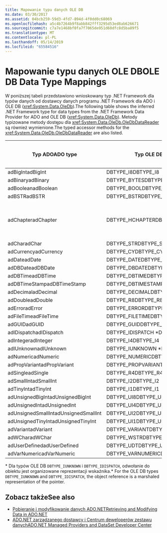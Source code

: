 ```yaml
---
title: Mapowanie typu danych OLE DB
ms.date: 03/30/2017
ms.assetid: 04bcb259-59d3-4fd7-894d-4f0dd0c68069
ms.openlocfilehash: a5c4b7264b9f8abb842fff3295d53ed8ab626671
ms.sourcegitcommit: c7a7e1468bf0fa7f7065de951d60dfc8d5ba89f5
ms.translationtype: MT
ms.contentlocale: pl-PL
ms.lasthandoff: 05/14/2019
ms.locfileid: "65584516"
---
```

# <a name="ole-db-data-type-mappings"></a><span data-ttu-id="6bcde-102">Mapowanie typu danych OLE DB</span><span class="sxs-lookup"><span data-stu-id="6bcde-102">OLE DB Data Type Mappings</span></span>
<span data-ttu-id="6bcde-103">W poniższej tabeli przedstawiono wnioskowany typ .NET Framework dla typów danych od dostawcy danych programu .NET Framework dla ADO i OLE DB (<xref:System.Data.OleDb>).</span><span class="sxs-lookup"><span data-stu-id="6bcde-103">The following table shows the inferred .NET Framework type for data types from the .NET Framework Data Provider for ADO and OLE DB (<xref:System.Data.OleDb>).</span></span> <span data-ttu-id="6bcde-104">Metody typizowane metody dostępu dla <xref:System.Data.OleDb.OleDbDataReader> są również wymienione.</span><span class="sxs-lookup"><span data-stu-id="6bcde-104">The typed accessor methods for the <xref:System.Data.OleDb.OleDbDataReader> are also listed.</span></span>  
  
|<span data-ttu-id="6bcde-105">Typ ADO</span><span class="sxs-lookup"><span data-stu-id="6bcde-105">ADO type</span></span>|<span data-ttu-id="6bcde-106">Typ OLE DB</span><span class="sxs-lookup"><span data-stu-id="6bcde-106">OLE DB type</span></span>|<span data-ttu-id="6bcde-107">Typ programu .NET Framework</span><span class="sxs-lookup"><span data-stu-id="6bcde-107">.NET Framework type</span></span>|<span data-ttu-id="6bcde-108">.NET framework typizowane metody dostępu</span><span class="sxs-lookup"><span data-stu-id="6bcde-108">.NET Framework typed accessor</span></span>|  
|--------------|-----------------|----------------------------------------------------------------------|--------------------------------------------------------------------------------|  
|<span data-ttu-id="6bcde-109">adBigInt</span><span class="sxs-lookup"><span data-stu-id="6bcde-109">adBigInt</span></span>|<span data-ttu-id="6bcde-110">DBTYPE_I8</span><span class="sxs-lookup"><span data-stu-id="6bcde-110">DBTYPE_I8</span></span>|<span data-ttu-id="6bcde-111">Int64</span><span class="sxs-lookup"><span data-stu-id="6bcde-111">Int64</span></span>|<span data-ttu-id="6bcde-112">GetInt64()</span><span class="sxs-lookup"><span data-stu-id="6bcde-112">GetInt64()</span></span>|  
|<span data-ttu-id="6bcde-113">adBinary</span><span class="sxs-lookup"><span data-stu-id="6bcde-113">adBinary</span></span>|<span data-ttu-id="6bcde-114">DBTYPE_BYTES</span><span class="sxs-lookup"><span data-stu-id="6bcde-114">DBTYPE_BYTES</span></span>|<span data-ttu-id="6bcde-115">Byte[]</span><span class="sxs-lookup"><span data-stu-id="6bcde-115">Byte[]</span></span>|<span data-ttu-id="6bcde-116">GetBytes()</span><span class="sxs-lookup"><span data-stu-id="6bcde-116">GetBytes()</span></span>|  
|<span data-ttu-id="6bcde-117">adBoolean</span><span class="sxs-lookup"><span data-stu-id="6bcde-117">adBoolean</span></span>|<span data-ttu-id="6bcde-118">DBTYPE_BOOL</span><span class="sxs-lookup"><span data-stu-id="6bcde-118">DBTYPE_BOOL</span></span>|<span data-ttu-id="6bcde-119">Boolean</span><span class="sxs-lookup"><span data-stu-id="6bcde-119">Boolean</span></span>|<span data-ttu-id="6bcde-120">GetBoolean()</span><span class="sxs-lookup"><span data-stu-id="6bcde-120">GetBoolean()</span></span>|  
|<span data-ttu-id="6bcde-121">adBSTR</span><span class="sxs-lookup"><span data-stu-id="6bcde-121">adBSTR</span></span>|<span data-ttu-id="6bcde-122">DBTYPE_BSTR</span><span class="sxs-lookup"><span data-stu-id="6bcde-122">DBTYPE_BSTR</span></span>|<span data-ttu-id="6bcde-123">String</span><span class="sxs-lookup"><span data-stu-id="6bcde-123">String</span></span>|<span data-ttu-id="6bcde-124">GetString()</span><span class="sxs-lookup"><span data-stu-id="6bcde-124">GetString()</span></span>|  
|<span data-ttu-id="6bcde-125">adChapter</span><span class="sxs-lookup"><span data-stu-id="6bcde-125">adChapter</span></span>|<span data-ttu-id="6bcde-126">DBTYPE_HCHAPTER</span><span class="sxs-lookup"><span data-stu-id="6bcde-126">DBTYPE_HCHAPTER</span></span>|<span data-ttu-id="6bcde-127">W wersjach zapoznawczych `DataReader`.</span><span class="sxs-lookup"><span data-stu-id="6bcde-127">Supported through the `DataReader`.</span></span> <span data-ttu-id="6bcde-128">Zobacz [pobieraniu danych przy użyciu elementu DataReader](../../../../docs/framework/data/adonet/retrieving-data-using-a-datareader.md).</span><span class="sxs-lookup"><span data-stu-id="6bcde-128">See [Retrieving Data Using a DataReader](../../../../docs/framework/data/adonet/retrieving-data-using-a-datareader.md).</span></span>|<span data-ttu-id="6bcde-129">GetValue()</span><span class="sxs-lookup"><span data-stu-id="6bcde-129">GetValue()</span></span>|  
|<span data-ttu-id="6bcde-130">adChar</span><span class="sxs-lookup"><span data-stu-id="6bcde-130">adChar</span></span>|<span data-ttu-id="6bcde-131">DBTYPE_STR</span><span class="sxs-lookup"><span data-stu-id="6bcde-131">DBTYPE_STR</span></span>|<span data-ttu-id="6bcde-132">String</span><span class="sxs-lookup"><span data-stu-id="6bcde-132">String</span></span>|<span data-ttu-id="6bcde-133">GetString()</span><span class="sxs-lookup"><span data-stu-id="6bcde-133">GetString()</span></span>|  
|<span data-ttu-id="6bcde-134">adCurrency</span><span class="sxs-lookup"><span data-stu-id="6bcde-134">adCurrency</span></span>|<span data-ttu-id="6bcde-135">DBTYPE_CY</span><span class="sxs-lookup"><span data-stu-id="6bcde-135">DBTYPE_CY</span></span>|<span data-ttu-id="6bcde-136">Wartość dziesiętna</span><span class="sxs-lookup"><span data-stu-id="6bcde-136">Decimal</span></span>|<span data-ttu-id="6bcde-137">GetDecimal()</span><span class="sxs-lookup"><span data-stu-id="6bcde-137">GetDecimal()</span></span>|  
|<span data-ttu-id="6bcde-138">adDate</span><span class="sxs-lookup"><span data-stu-id="6bcde-138">adDate</span></span>|<span data-ttu-id="6bcde-139">DBTYPE_DATE</span><span class="sxs-lookup"><span data-stu-id="6bcde-139">DBTYPE_DATE</span></span>|<span data-ttu-id="6bcde-140">DataGodzina</span><span class="sxs-lookup"><span data-stu-id="6bcde-140">DateTime</span></span>|<span data-ttu-id="6bcde-141">GetDateTime()</span><span class="sxs-lookup"><span data-stu-id="6bcde-141">GetDateTime()</span></span>|  
|<span data-ttu-id="6bcde-142">adDBDate</span><span class="sxs-lookup"><span data-stu-id="6bcde-142">adDBDate</span></span>|<span data-ttu-id="6bcde-143">DBTYPE_DBDATE</span><span class="sxs-lookup"><span data-stu-id="6bcde-143">DBTYPE_DBDATE</span></span>|<span data-ttu-id="6bcde-144">DataGodzina</span><span class="sxs-lookup"><span data-stu-id="6bcde-144">DateTime</span></span>|<span data-ttu-id="6bcde-145">GetDateTime()</span><span class="sxs-lookup"><span data-stu-id="6bcde-145">GetDateTime()</span></span>|  
|<span data-ttu-id="6bcde-146">adDBTime</span><span class="sxs-lookup"><span data-stu-id="6bcde-146">adDBTime</span></span>|<span data-ttu-id="6bcde-147">DBTYPE_DBTIME</span><span class="sxs-lookup"><span data-stu-id="6bcde-147">DBTYPE_DBTIME</span></span>|<span data-ttu-id="6bcde-148">DataGodzina</span><span class="sxs-lookup"><span data-stu-id="6bcde-148">DateTime</span></span>|<span data-ttu-id="6bcde-149">GetDateTime()</span><span class="sxs-lookup"><span data-stu-id="6bcde-149">GetDateTime()</span></span>|  
|<span data-ttu-id="6bcde-150">adDBTimeStamp</span><span class="sxs-lookup"><span data-stu-id="6bcde-150">adDBTimeStamp</span></span>|<span data-ttu-id="6bcde-151">DBTYPE_DBTIMESTAMP</span><span class="sxs-lookup"><span data-stu-id="6bcde-151">DBTYPE_DBTIMESTAMP</span></span>|<span data-ttu-id="6bcde-152">DataGodzina</span><span class="sxs-lookup"><span data-stu-id="6bcde-152">DateTime</span></span>|<span data-ttu-id="6bcde-153">GetDateTime()</span><span class="sxs-lookup"><span data-stu-id="6bcde-153">GetDateTime()</span></span>|  
|<span data-ttu-id="6bcde-154">adDecimal</span><span class="sxs-lookup"><span data-stu-id="6bcde-154">adDecimal</span></span>|<span data-ttu-id="6bcde-155">DBTYPE_DECIMAL</span><span class="sxs-lookup"><span data-stu-id="6bcde-155">DBTYPE_DECIMAL</span></span>|<span data-ttu-id="6bcde-156">Wartość dziesiętna</span><span class="sxs-lookup"><span data-stu-id="6bcde-156">Decimal</span></span>|<span data-ttu-id="6bcde-157">GetDecimal()</span><span class="sxs-lookup"><span data-stu-id="6bcde-157">GetDecimal()</span></span>|  
|<span data-ttu-id="6bcde-158">adDouble</span><span class="sxs-lookup"><span data-stu-id="6bcde-158">adDouble</span></span>|<span data-ttu-id="6bcde-159">DBTYPE_R8</span><span class="sxs-lookup"><span data-stu-id="6bcde-159">DBTYPE_R8</span></span>|<span data-ttu-id="6bcde-160">Double</span><span class="sxs-lookup"><span data-stu-id="6bcde-160">Double</span></span>|<span data-ttu-id="6bcde-161">GetDouble()</span><span class="sxs-lookup"><span data-stu-id="6bcde-161">GetDouble()</span></span>|  
|<span data-ttu-id="6bcde-162">adError</span><span class="sxs-lookup"><span data-stu-id="6bcde-162">adError</span></span>|<span data-ttu-id="6bcde-163">DBTYPE_ERROR</span><span class="sxs-lookup"><span data-stu-id="6bcde-163">DBTYPE_ERROR</span></span>|<span data-ttu-id="6bcde-164">ExternalException</span><span class="sxs-lookup"><span data-stu-id="6bcde-164">ExternalException</span></span>|<span data-ttu-id="6bcde-165">GetValue()</span><span class="sxs-lookup"><span data-stu-id="6bcde-165">GetValue()</span></span>|  
|<span data-ttu-id="6bcde-166">adFileTime</span><span class="sxs-lookup"><span data-stu-id="6bcde-166">adFileTime</span></span>|<span data-ttu-id="6bcde-167">DBTYPE_FILETIME</span><span class="sxs-lookup"><span data-stu-id="6bcde-167">DBTYPE_FILETIME</span></span>|<span data-ttu-id="6bcde-168">DataGodzina</span><span class="sxs-lookup"><span data-stu-id="6bcde-168">DateTime</span></span>|<span data-ttu-id="6bcde-169">GetDateTime()</span><span class="sxs-lookup"><span data-stu-id="6bcde-169">GetDateTime()</span></span>|  
|<span data-ttu-id="6bcde-170">adGUID</span><span class="sxs-lookup"><span data-stu-id="6bcde-170">adGUID</span></span>|<span data-ttu-id="6bcde-171">DBTYPE_GUID</span><span class="sxs-lookup"><span data-stu-id="6bcde-171">DBTYPE_GUID</span></span>|<span data-ttu-id="6bcde-172">Guid</span><span class="sxs-lookup"><span data-stu-id="6bcde-172">Guid</span></span>|<span data-ttu-id="6bcde-173">GetGuid()</span><span class="sxs-lookup"><span data-stu-id="6bcde-173">GetGuid()</span></span>|  
|<span data-ttu-id="6bcde-174">adIDispatch</span><span class="sxs-lookup"><span data-stu-id="6bcde-174">adIDispatch</span></span>|<span data-ttu-id="6bcde-175">DBTYPE_IDISPATCH \*</span><span class="sxs-lookup"><span data-stu-id="6bcde-175">DBTYPE_IDISPATCH \*</span></span>|<span data-ttu-id="6bcde-176">Obiekt</span><span class="sxs-lookup"><span data-stu-id="6bcde-176">Object</span></span>|<span data-ttu-id="6bcde-177">GetValue()</span><span class="sxs-lookup"><span data-stu-id="6bcde-177">GetValue()</span></span>|  
|<span data-ttu-id="6bcde-178">adInteger</span><span class="sxs-lookup"><span data-stu-id="6bcde-178">adInteger</span></span>|<span data-ttu-id="6bcde-179">DBTYPE_I4</span><span class="sxs-lookup"><span data-stu-id="6bcde-179">DBTYPE_I4</span></span>|<span data-ttu-id="6bcde-180">Int32</span><span class="sxs-lookup"><span data-stu-id="6bcde-180">Int32</span></span>|<span data-ttu-id="6bcde-181">GetInt32()</span><span class="sxs-lookup"><span data-stu-id="6bcde-181">GetInt32()</span></span>|  
|<span data-ttu-id="6bcde-182">adIUnknown</span><span class="sxs-lookup"><span data-stu-id="6bcde-182">adIUnknown</span></span>|<span data-ttu-id="6bcde-183">DBTYPE_IUNKNOWN \*</span><span class="sxs-lookup"><span data-stu-id="6bcde-183">DBTYPE_IUNKNOWN \*</span></span>|<span data-ttu-id="6bcde-184">Obiekt</span><span class="sxs-lookup"><span data-stu-id="6bcde-184">Object</span></span>|<span data-ttu-id="6bcde-185">GetValue()</span><span class="sxs-lookup"><span data-stu-id="6bcde-185">GetValue()</span></span>|  
|<span data-ttu-id="6bcde-186">adNumeric</span><span class="sxs-lookup"><span data-stu-id="6bcde-186">adNumeric</span></span>|<span data-ttu-id="6bcde-187">DBTYPE_NUMERIC</span><span class="sxs-lookup"><span data-stu-id="6bcde-187">DBTYPE_NUMERIC</span></span>|<span data-ttu-id="6bcde-188">Wartość dziesiętna</span><span class="sxs-lookup"><span data-stu-id="6bcde-188">Decimal</span></span>|<span data-ttu-id="6bcde-189">GetDecimal()</span><span class="sxs-lookup"><span data-stu-id="6bcde-189">GetDecimal()</span></span>|  
|<span data-ttu-id="6bcde-190">adPropVariant</span><span class="sxs-lookup"><span data-stu-id="6bcde-190">adPropVariant</span></span>|<span data-ttu-id="6bcde-191">DBTYPE_PROPVARIANT</span><span class="sxs-lookup"><span data-stu-id="6bcde-191">DBTYPE_PROPVARIANT</span></span>|<span data-ttu-id="6bcde-192">Obiekt</span><span class="sxs-lookup"><span data-stu-id="6bcde-192">Object</span></span>|<span data-ttu-id="6bcde-193">GetValue()</span><span class="sxs-lookup"><span data-stu-id="6bcde-193">GetValue()</span></span>|  
|<span data-ttu-id="6bcde-194">adSingle</span><span class="sxs-lookup"><span data-stu-id="6bcde-194">adSingle</span></span>|<span data-ttu-id="6bcde-195">DBTYPE_R4</span><span class="sxs-lookup"><span data-stu-id="6bcde-195">DBTYPE_R4</span></span>|<span data-ttu-id="6bcde-196">Single</span><span class="sxs-lookup"><span data-stu-id="6bcde-196">Single</span></span>|<span data-ttu-id="6bcde-197">GetFloat()</span><span class="sxs-lookup"><span data-stu-id="6bcde-197">GetFloat()</span></span>|  
|<span data-ttu-id="6bcde-198">adSmallInt</span><span class="sxs-lookup"><span data-stu-id="6bcde-198">adSmallInt</span></span>|<span data-ttu-id="6bcde-199">DBTYPE_I2</span><span class="sxs-lookup"><span data-stu-id="6bcde-199">DBTYPE_I2</span></span>|<span data-ttu-id="6bcde-200">Int16</span><span class="sxs-lookup"><span data-stu-id="6bcde-200">Int16</span></span>|<span data-ttu-id="6bcde-201">GetInt16()</span><span class="sxs-lookup"><span data-stu-id="6bcde-201">GetInt16()</span></span>|  
|<span data-ttu-id="6bcde-202">adTinyInt</span><span class="sxs-lookup"><span data-stu-id="6bcde-202">adTinyInt</span></span>|<span data-ttu-id="6bcde-203">DBTYPE_I1</span><span class="sxs-lookup"><span data-stu-id="6bcde-203">DBTYPE_I1</span></span>|<span data-ttu-id="6bcde-204">Byte</span><span class="sxs-lookup"><span data-stu-id="6bcde-204">Byte</span></span>|<span data-ttu-id="6bcde-205">GetByte()</span><span class="sxs-lookup"><span data-stu-id="6bcde-205">GetByte()</span></span>|  
|<span data-ttu-id="6bcde-206">adUnsignedBigInt</span><span class="sxs-lookup"><span data-stu-id="6bcde-206">adUnsignedBigInt</span></span>|<span data-ttu-id="6bcde-207">DBTYPE_UI8</span><span class="sxs-lookup"><span data-stu-id="6bcde-207">DBTYPE_UI8</span></span>|<span data-ttu-id="6bcde-208">UInt64</span><span class="sxs-lookup"><span data-stu-id="6bcde-208">UInt64</span></span>|<span data-ttu-id="6bcde-209">GetValue()</span><span class="sxs-lookup"><span data-stu-id="6bcde-209">GetValue()</span></span>|  
|<span data-ttu-id="6bcde-210">adUnsignedInt</span><span class="sxs-lookup"><span data-stu-id="6bcde-210">adUnsignedInt</span></span>|<span data-ttu-id="6bcde-211">DBTYPE_UI4</span><span class="sxs-lookup"><span data-stu-id="6bcde-211">DBTYPE_UI4</span></span>|<span data-ttu-id="6bcde-212">UInt32</span><span class="sxs-lookup"><span data-stu-id="6bcde-212">UInt32</span></span>|<span data-ttu-id="6bcde-213">GetValue()</span><span class="sxs-lookup"><span data-stu-id="6bcde-213">GetValue()</span></span>|  
|<span data-ttu-id="6bcde-214">adUnsignedSmallInt</span><span class="sxs-lookup"><span data-stu-id="6bcde-214">adUnsignedSmallInt</span></span>|<span data-ttu-id="6bcde-215">DBTYPE_UI2</span><span class="sxs-lookup"><span data-stu-id="6bcde-215">DBTYPE_UI2</span></span>|<span data-ttu-id="6bcde-216">UInt16</span><span class="sxs-lookup"><span data-stu-id="6bcde-216">UInt16</span></span>|<span data-ttu-id="6bcde-217">GetValue()</span><span class="sxs-lookup"><span data-stu-id="6bcde-217">GetValue()</span></span>|  
|<span data-ttu-id="6bcde-218">adUnsignedTinyInt</span><span class="sxs-lookup"><span data-stu-id="6bcde-218">adUnsignedTinyInt</span></span>|<span data-ttu-id="6bcde-219">DBTYPE_UI1</span><span class="sxs-lookup"><span data-stu-id="6bcde-219">DBTYPE_UI1</span></span>|<span data-ttu-id="6bcde-220">Byte</span><span class="sxs-lookup"><span data-stu-id="6bcde-220">Byte</span></span>|<span data-ttu-id="6bcde-221">GetByte()</span><span class="sxs-lookup"><span data-stu-id="6bcde-221">GetByte()</span></span>|  
|<span data-ttu-id="6bcde-222">adVariant</span><span class="sxs-lookup"><span data-stu-id="6bcde-222">adVariant</span></span>|<span data-ttu-id="6bcde-223">DBTYPE_VARIANT</span><span class="sxs-lookup"><span data-stu-id="6bcde-223">DBTYPE_VARIANT</span></span>|<span data-ttu-id="6bcde-224">Obiekt</span><span class="sxs-lookup"><span data-stu-id="6bcde-224">Object</span></span>|<span data-ttu-id="6bcde-225">GetValue()</span><span class="sxs-lookup"><span data-stu-id="6bcde-225">GetValue()</span></span>|  
|<span data-ttu-id="6bcde-226">adWChar</span><span class="sxs-lookup"><span data-stu-id="6bcde-226">adWChar</span></span>|<span data-ttu-id="6bcde-227">DBTYPE_WSTR</span><span class="sxs-lookup"><span data-stu-id="6bcde-227">DBTYPE_WSTR</span></span>|<span data-ttu-id="6bcde-228">String</span><span class="sxs-lookup"><span data-stu-id="6bcde-228">String</span></span>|<span data-ttu-id="6bcde-229">GetString()</span><span class="sxs-lookup"><span data-stu-id="6bcde-229">GetString()</span></span>|  
|<span data-ttu-id="6bcde-230">adUserDefined</span><span class="sxs-lookup"><span data-stu-id="6bcde-230">adUserDefined</span></span>|<span data-ttu-id="6bcde-231">DBTYPE_UDT</span><span class="sxs-lookup"><span data-stu-id="6bcde-231">DBTYPE_UDT</span></span>|<span data-ttu-id="6bcde-232">Nie jest obsługiwany</span><span class="sxs-lookup"><span data-stu-id="6bcde-232">not supported</span></span>||  
|<span data-ttu-id="6bcde-233">adVarNumeric</span><span class="sxs-lookup"><span data-stu-id="6bcde-233">adVarNumeric</span></span>|<span data-ttu-id="6bcde-234">DBTYPE_VARNUMERIC</span><span class="sxs-lookup"><span data-stu-id="6bcde-234">DBTYPE_VARNUMERIC</span></span>|<span data-ttu-id="6bcde-235">Nie jest obsługiwany</span><span class="sxs-lookup"><span data-stu-id="6bcde-235">not supported</span></span>||  
  
 <span data-ttu-id="6bcde-236">\* Dla typów OLE DB `DBTYPE_IUNKNOWN` i `DBTYPE_IDISPATCH`, odwołanie do obiektu jest organizowane reprezentacji wskaźnika.</span><span class="sxs-lookup"><span data-stu-id="6bcde-236">\* For the OLE DB types `DBTYPE_IUNKNOWN` and `DBTYPE_IDISPATCH`, the object reference is a marshaled representation of the pointer.</span></span>  
  
## <a name="see-also"></a><span data-ttu-id="6bcde-237">Zobacz także</span><span class="sxs-lookup"><span data-stu-id="6bcde-237">See also</span></span>

- [<span data-ttu-id="6bcde-238">Pobieranie i modyfikowanie danych ADO.NET</span><span class="sxs-lookup"><span data-stu-id="6bcde-238">Retrieving and Modifying Data in ADO.NET</span></span>](../../../../docs/framework/data/adonet/retrieving-and-modifying-data.md)
- [<span data-ttu-id="6bcde-239">ADO.NET zarządzanego dostawcy i Centrum deweloperów zestawu danych</span><span class="sxs-lookup"><span data-stu-id="6bcde-239">ADO.NET Managed Providers and DataSet Developer Center</span></span>](https://go.microsoft.com/fwlink/?LinkId=217917)
